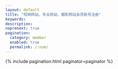 ```yaml
---
layout: default 
title: "视频网站、专业网站、摄影网站会员账号注册"
keywords: 
description: 
noprenext: true
pagination:
  category: member
  enabled: true
  permalink: /:num/
---
```


{% include pagination.html paginator=paginator %}
